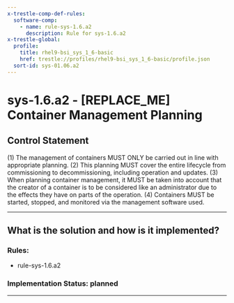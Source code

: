 ```yaml
---
x-trestle-comp-def-rules:
  software-comp:
    - name: rule-sys-1.6.a2
      description: Rule for sys-1.6.a2
x-trestle-global:
  profile:
    title: rhel9-bsi_sys_1_6-basic
    href: trestle://profiles/rhel9-bsi_sys_1_6-basic/profile.json
  sort-id: sys-01.06.a2
---
```


# sys-1.6.a2 - \[REPLACE_ME\] Container Management Planning

## Control Statement

(1) The management of containers MUST ONLY be carried out in line with appropriate planning. (2) This planning MUST cover the entire lifecycle from commissioning to decommissioning, including operation and updates. (3) When planning container management, it MUST be taken into account that the creator of a container is to be considered like an administrator due to the effects they have on parts of the operation. (4) Containers MUST be started, stopped, and monitored via the management software used.

______________________________________________________________________

## What is the solution and how is it implemented?

<!-- For implementation status enter one of: implemented, partial, planned, alternative, not-applicable -->

<!-- Note that the list of rules under ### Rules: is read-only and changes will not be captured after assembly to JSON -->

<!-- Add control implementation description here for control: sys-1.6.a2 -->

### Rules:

  - rule-sys-1.6.a2

### Implementation Status: planned

______________________________________________________________________
